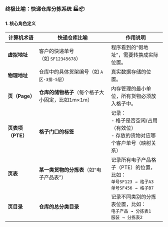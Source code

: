 ### **终极比喻：快递仓库分拣系统 🏭📦**

#### **1. 核心角色定义**

|**计算机术语**|**快递仓库比喻**|**作用说明**|
|---|---|---|
|**虚拟地址**|客户的快递单号（如 `SF12345678`）|程序看到的“假地址”，需要转换成实际位置。|
|**物理地址**|仓库中的具体货架编号（如 `A区-3排-5层`）|真实数据存储的位置。|
|**页（Page）**|**仓库的储物格子**（每个格子大小固定，比如1m×1m）|内存管理的最小单位，所有货物必须放入格子中。|
|**页表项（PTE）**|**格子门口的标签**|记录：  <br>- 格子是否空闲/占用（有效位）  <br>- 存放的货物对应哪个客户单号（映射关系）|
|**页表**|**某一类货物的分拣表**（如“电子产品表”）|记录所有电子产品格子（PTE）的位置，比如：  <br>`单号SF123 → 格子A3`  <br>`单号SF456 → 格子B7`|
|**页目录**|**仓库的总分类目录**|记录不同类别的分拣表位置，比如：  <br>`电子产品 → 分拣表1`  <br>`服装 → 分拣表2`|
